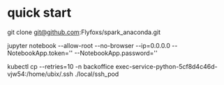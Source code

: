 # quick start


git clone git@github.com:Flyfoxs/spark_anaconda.git

jupyter notebook --allow-root --no-browser --ip=0.0.0.0 --NotebookApp.token='' --NotebookApp.password=''

kubectl cp --retries=10  -n backoffice  exec-service-python-5cf8d4c46d-vjw54:/home/ubix/.ssh  ./local/ssh_pod





